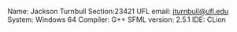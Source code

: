 Name: Jackson Turnbull
Section:23421
UFL email: jturnbull@ufl.edu
System: Windows 64
Compiler: G++
SFML version: 2.5.1
IDE: CLion
